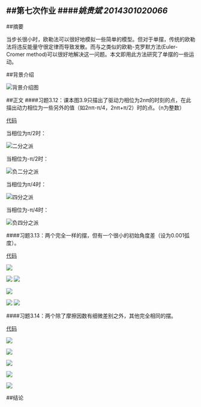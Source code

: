 ##第七次作业
####*姚贵斌 2014301020066*
------
##摘要

当步长很小时，欧勒法可以很好地模拟一些简单的模型。但对于单摆，传统的欧勒法将违反能量守很定律而导致发散。而与之类似的欧勒-克罗默方法(Euler-Cromer method)可以很好地解决这一问题。本文即用此方法研究了单摆的一些运动。

##背景介绍

![背景介绍图](https://github.com/Guibeen/compuational_physics_N2014301020066/blob/master/images/07/%E7%AC%AC%E4%B8%89%E7%AB%A0-%E8%83%8C%E6%99%AF.png)

##正文
####习题3.12：课本图3.9只描出了驱动力相位为2nπ的时刻的点，在此描出动力相位为一些另外的值（如2nπ-π/4，2nπ+π/2）时的点。（n为整数）

[代码](https://github.com/Guibeen/compuational_physics_N2014301020066/blob/master/codes/07/3.12.py)

当相位为π/2时：

![二分之派](https://github.com/Guibeen/compuational_physics_N2014301020066/blob/master/images/07/3.12-%E4%BA%8C%E5%88%86%E4%B9%8B%E6%B4%BE.png)

当相位为-π/2时：

![负二分之派](https://github.com/Guibeen/compuational_physics_N2014301020066/blob/master/images/07/3.12-%E8%B4%9F%E4%BA%8C%E5%88%86%E4%B9%8B%E6%B4%BE.png)

当相位为π/4时：

![四分之派](https://github.com/Guibeen/compuational_physics_N2014301020066/blob/master/images/07/3.12-%E5%9B%9B%E5%88%86%E4%B9%8B%E6%B4%BE.png)

当相位为-π/4时：

![负四分之派](https://github.com/Guibeen/compuational_physics_N2014301020066/blob/master/images/07/3.12-%E8%B4%9F%E5%9B%9B%E5%88%86%E4%B9%8B%E6%B4%BE.png)

####习题3.13：两个完全一样的摆，但有一个很小的初始角度差（设为0.001弧度）。

[代码](https://github.com/Guibeen/compuational_physics_N2014301020066/blob/master/codes/07/3.13.py)

![](https://github.com/Guibeen/compuational_physics_N2014301020066/blob/master/images/07/3-13-FD0.5.png)

![](https://github.com/Guibeen/compuational_physics_N2014301020066/blob/master/images/07/3-13-0.5-1.png)
![](https://github.com/Guibeen/compuational_physics_N2014301020066/blob/master/images/07/3-13-0.5-2.png)

![](https://github.com/Guibeen/compuational_physics_N2014301020066/blob/master/images/07/3-13-FD1.2.png)

![](https://github.com/Guibeen/compuational_physics_N2014301020066/blob/master/images/07/3-13-1.2-1.png)
![](https://github.com/Guibeen/compuational_physics_N2014301020066/blob/master/images/07/3-13-1.2-2.png)

####习题3.14：两个除了摩擦因数有细微差别之外，其他完全相同的摆。

[代码](https://github.com/Guibeen/compuational_physics_N2014301020066/blob/master/codes/07/3.14.py)

![](https://github.com/Guibeen/compuational_physics_N2014301020066/blob/master/images/07/3-13-FD0.5.png)

![](https://github.com/Guibeen/compuational_physics_N2014301020066/blob/master/images/07/3-14-FD0.5.png)

![](https://github.com/Guibeen/compuational_physics_N2014301020066/blob/master/images/07/3-13-FD1.2.png)

![](https://github.com/Guibeen/compuational_physics_N2014301020066/blob/master/images/07/3-14-FD1.2-1.png)

![](https://github.com/Guibeen/compuational_physics_N2014301020066/blob/master/images/07/3-14-FD1.2-2.png)

##结论


